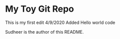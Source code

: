 # My Toy Git Repo

This is my first edit
4/9/2020 Added Hello world code

Sudheer is the author of this README.